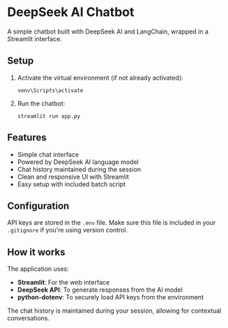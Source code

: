 # DeepSeek AI Chatbot

A simple chatbot built with DeepSeek AI and LangChain, wrapped in a Streamlit interface.

## Setup

1. Activate the virtual environment (if not already activated):
   ```
   venv\Scripts\activate
   ```

1. Run the chatbot:
   ```
   streamlit run app.py
   ```

## Features

- Simple chat interface
- Powered by DeepSeek AI language model
- Chat history maintained during the session
- Clean and responsive UI with Streamlit
- Easy setup with included batch script

## Configuration

API keys are stored in the `.env` file. Make sure this file is included in your `.gitignore` if you're using version control.

## How it works

The application uses:
- **Streamlit**: For the web interface
- **DeepSeek API**: To generate responses from the AI model
- **python-dotenv**: To securely load API keys from the environment

The chat history is maintained during your session, allowing for contextual conversations.
